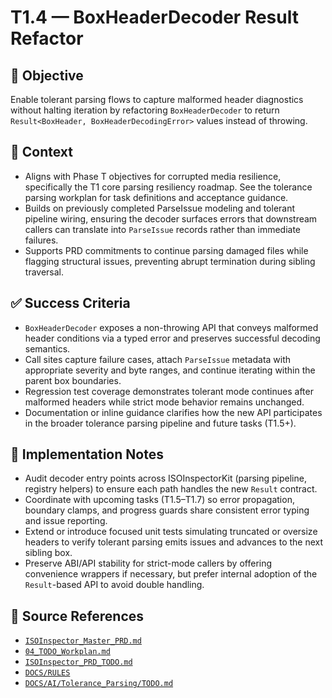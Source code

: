 # T1.4 — BoxHeaderDecoder Result Refactor

## 🎯 Objective
Enable tolerant parsing flows to capture malformed header diagnostics without halting iteration by refactoring `BoxHeaderDecoder` to return `Result<BoxHeader, BoxHeaderDecodingError>` values instead of throwing.

## 🧩 Context
- Aligns with Phase T objectives for corrupted media resilience, specifically the T1 core parsing resiliency roadmap. See the tolerance parsing workplan for task definitions and acceptance guidance.
- Builds on previously completed ParseIssue modeling and tolerant pipeline wiring, ensuring the decoder surfaces errors that downstream callers can translate into `ParseIssue` records rather than immediate failures.
- Supports PRD commitments to continue parsing damaged files while flagging structural issues, preventing abrupt termination during sibling traversal.

## ✅ Success Criteria
- `BoxHeaderDecoder` exposes a non-throwing API that conveys malformed header conditions via a typed error and preserves successful decoding semantics.
- Call sites capture failure cases, attach `ParseIssue` metadata with appropriate severity and byte ranges, and continue iterating within the parent box boundaries.
- Regression test coverage demonstrates tolerant mode continues after malformed headers while strict mode behavior remains unchanged.
- Documentation or inline guidance clarifies how the new API participates in the broader tolerance parsing pipeline and future tasks (T1.5+).

## 🔧 Implementation Notes
- Audit decoder entry points across ISOInspectorKit (parsing pipeline, registry helpers) to ensure each path handles the new `Result` contract.
- Coordinate with upcoming tasks (T1.5–T1.7) so error propagation, boundary clamps, and progress guards share consistent error typing and issue reporting.
- Extend or introduce focused unit tests simulating truncated or oversize headers to verify tolerant parsing emits issues and advances to the next sibling box.
- Preserve ABI/API stability for strict-mode callers by offering convenience wrappers if necessary, but prefer internal adoption of the `Result`-based API to avoid double handling.

## 🧠 Source References
- [`ISOInspector_Master_PRD.md`](../AI/ISOViewer/ISOInspector_PRD_Full/ISOInspector_Master_PRD.md)
- [`04_TODO_Workplan.md`](../AI/ISOInspector_Execution_Guide/04_TODO_Workplan.md)
- [`ISOInspector_PRD_TODO.md`](../AI/ISOViewer/ISOInspector_PRD_TODO.md)
- [`DOCS/RULES`](../RULES)
- [`DOCS/AI/Tolerance_Parsing/TODO.md`](../AI/Tolerance_Parsing/TODO.md)
